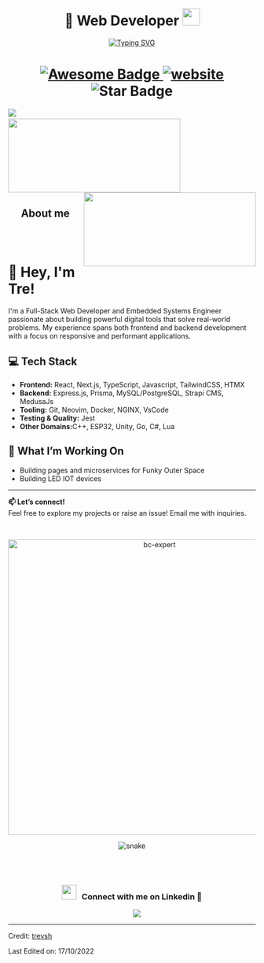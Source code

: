 <h1 align="center"> 👋 Web Developer <img src="https://media.giphy.com/media/hvRJCLFzcasrR4ia7z/giphy.gif" width="35"></h1>
<p align="center">
<a href="https://git.io/typing-svg"><img src="https://readme-typing-svg.herokuapp.com?font=Bangers&size=60&pause=1000&color=5900D2&center=true&vCenter=true&width=435&lines=Welcome!" alt="Typing SVG" /></p>

<p align='center'>
 <h1 align="center">
  <img src="https://cdn.rawgit.com/sindresorhus/awesome/d7305f38d29fed78fa85652e3a63e154dd8e8829/media/badge.svg" alt="Awesome Badge"/>
  <a href="/"><img src="https://img.shields.io/static/v1?label=&labelColor=505050&message=findwrk&color=%230076D6&style=flat&logo=google-chrome&logoColor=%230076D6" alt="website"/></a>
  <img src="https://img.shields.io/static/v1?label=%F0%9F%8C%9F&message=If%20Useful&style=style=flat&color=BC4E99" alt="Star Badge"/>
</h1>

<img align="left" src="https://visitor-badge.laobi.icu/badge?page_id=trevsh" />

<h1 align="center"></h1>
<img align="left" height="150px" width="350px" src="https://github-readme-stats.vercel.app/api?username=trevsh&count_private=true&show_icons=true&theme=tokyonight" />
<img align="right" height="150px" width="350px" src="https://github-readme-stats.vercel.app/api/top-langs/?username=trevsh&layout=compact&theme=aura&langs_count=9" />
<img height="150" />
<h2 align="center" font-weight="bold">About me</h2>  
<br><br>
<h1>👋 Hey, I'm Tre!</h1>

<p>
I'm a Full-Stack Web Developer and Embedded Systems Engineer passionate about building powerful digital tools that solve real-world problems. My experience spans both frontend and backend development with a focus on responsive and performant applications.
</p>

<h2>💻 Tech Stack</h2>
<ul>
  <li><strong>Frontend:</strong> React, Next.js, TypeScript, Javascript, TailwindCSS, HTMX</li>
  <li><strong>Backend:</strong> Express.js, Prisma, MySQL/PostgreSQL, Strapi CMS, MedusaJs</li>
  <li><strong>Tooling:</strong> Git, Neovim, Docker, NGINX, VsCode </li>
  <li><strong>Testing & Quality:</strong> Jest </li>
  <li><strong>Other Domains:</strong>C++, ESP32, Unity, Go, C#, Lua</li>
</ul>

<h2>🚀 What I’m Working On</h2>
<ul>
  <li>Building pages and microservices for Funky Outer Space</li>
  <li>Building LED IOT devices</li>
</ul>
<hr />

<p><strong>📫 Let’s connect!</strong><br>
Feel free to explore my projects or raise an issue! Email me with inquiries.</p>

<br>

<p align="center"> <a href="https://github.com/ryo-ma/github-profile-trophy"><img src="https://github-profile-trophy.vercel.app/?username=trevsh&theme=tokyonight&no-frame=true&row=1&&margin-w=30&no-bg=false" alt="bc-expert" width="600px"/></a> </p>


<p align="center">
  <img src="https://github.com/akshitagupta15june/akshitagupta15june/blob/output/github-contribution-grid-snake.svg" alt="snake"></center>
</p>
<br>

<br/>
<h3 align="center" > <img src="https://media.giphy.com/media/iY8CRBdQXODJSCERIr/giphy.gif" width="30" height="30" style="margin-right: 10px;">Connect with me on Linkedin 🤝 </h3>

<p align="center">

 <div align="center"  class="icons-social" style="margin-left: 10px;">
        <a style="margin-left: 10px;"  target="_blank" href="https://www.linkedin.com/in/trevonshelby/">
			<img src="https://img.icons8.com/doodle/40/000000/linkedin--v2.png" >
	</a>
      </div>

</p>

------

Credit: [trevsh](https://github.com/trevsh)

Last Edited on: 17/10/2022
